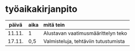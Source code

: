 # työaikakirjanpito

| päivä | aika | mitä tein  |
| :----:|:-----| :-----|
| 11.11.| 1    | Alustavan vaatimusmäärittelyn teko |
| 17.11.| 0,5  | Valmisteluja, tehtäviin tutustumista |


